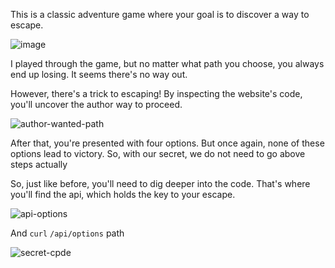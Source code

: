 This is a classic adventure game where your goal is to discover a way to escape.

![image](https://github.com/user-attachments/assets/3871fd09-45a3-46b1-92fe-3656285300ea)

I played through the game, but no matter what path you choose, you always end up losing. It seems there's no way out. 

However, there's a trick to escaping! By inspecting the website's code, you'll uncover the author way to proceed.

![author-wanted-path](https://github.com/user-attachments/assets/7617378d-c434-4a1f-a793-3b26c635381a)
 
After that, you're presented with four options. But once again, none of these options lead to victory.
So, with our secret, we do not need to go above steps actually

So, just like before, you'll need to dig deeper into the code. That's where you'll find the api, which holds the key to your escape.

![api-options](https://github.com/user-attachments/assets/77167163-d5fb-4f0f-b8b7-776d05b5ce1f)

And `curl` `/api/options` path 

![secret-cpde](https://github.com/user-attachments/assets/7c6db5e0-3683-4c87-8860-e7817224a27a)
